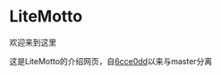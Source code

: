 # LiteMotto

欢迎来到这里

这是LiteMotto的介绍网页，自[6cce0dd](https://github.com/baicaizhale/LiteMotto/commit/6cce0dda01849e0346354cf460468aa1bccd682c)以来与master分离